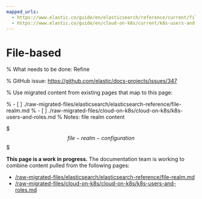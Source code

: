```yaml
---
mapped_urls:
  - https://www.elastic.co/guide/en/elasticsearch/reference/current/file-realm.html
  - https://www.elastic.co/guide/en/cloud-on-k8s/current/k8s-users-and-roles.html
---
```


# File-based

% What needs to be done: Refine

% GitHub issue: https://github.com/elastic/docs-projects/issues/347

% Use migrated content from existing pages that map to this page:

% - [ ] ./raw-migrated-files/elasticsearch/elasticsearch-reference/file-realm.md
% - [ ] ./raw-migrated-files/cloud-on-k8s/cloud-on-k8s/k8s-users-and-roles.md
%      Notes: file realm content

$$$file-realm-configuration$$$

**This page is a work in progress.** The documentation team is working to combine content pulled from the following pages:

* [/raw-migrated-files/elasticsearch/elasticsearch-reference/file-realm.md](/raw-migrated-files/elasticsearch/elasticsearch-reference/file-realm.md)
* [/raw-migrated-files/cloud-on-k8s/cloud-on-k8s/k8s-users-and-roles.md](/raw-migrated-files/cloud-on-k8s/cloud-on-k8s/k8s-users-and-roles.md)
